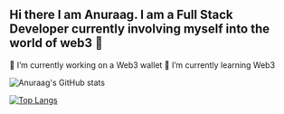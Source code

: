 ## Hi there I am Anuraag. I am a Full Stack Developer currently involving myself into the world of web3 👋

<!--
**AnuraagChetia/AnuraagChetia** is a ✨ _special_ ✨ repository because its `README.md` (this file) appears on your GitHub profile.

Here are some ideas to get you started:

- 🔭 I’m currently working on a Web3 wallet
- 🌱 I’m currently learning Web3
- 👯 I’m looking to collaborate on ...
- 🤔 I’m looking for help with ...
- 💬 Ask me about ...
- 📫 How to reach me: ...
- 😄 Pronouns: ...
- ⚡ Fun fact: ...
-->

🔭 I’m currently working on a Web3 wallet
🌱 I’m currently learning Web3

![Anuraag's GitHub stats](https://github-readme-stats.vercel.app/api?username=AnuraagChetia&show_icons=true&theme=transparent)

[![Top Langs](https://github-readme-stats.vercel.app/api/top-langs/?username=AnuraagChetia&layout=donut)](https://github.com/AnuraagChetia/github-readme-stats)
